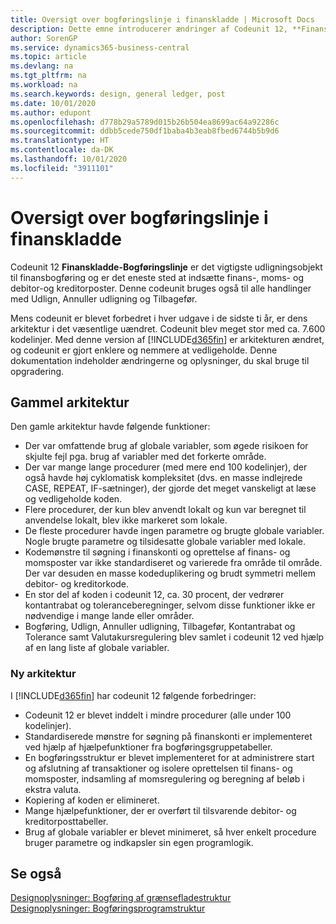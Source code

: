 ```yaml
---
title: Oversigt over bogføringslinje i finanskladde | Microsoft Docs
description: Dette emne introducerer ændringer af Codeunit 12, **Finanskladde-Bogføringslinje**, der er det vigtigste udligningsobjekt til finansbogføring, og er det eneste sted at indsætte finans-, moms- og debitor- og kreditorposter.
author: SorenGP
ms.service: dynamics365-business-central
ms.topic: article
ms.devlang: na
ms.tgt_pltfrm: na
ms.workload: na
ms.search.keywords: design, general ledger, post
ms.date: 10/01/2020
ms.author: edupont
ms.openlocfilehash: d778b29a5789d015b26b504ea8699ac64a92286c
ms.sourcegitcommit: ddbb5cede750df1baba4b3eab8fbed6744b5b9d6
ms.translationtype: HT
ms.contentlocale: da-DK
ms.lasthandoff: 10/01/2020
ms.locfileid: "3911101"
---
```

# <a name="general-journal-post-line-overview"></a>Oversigt over bogføringslinje i finanskladde
Codeunit 12 **Finanskladde-Bogføringslinje** er det vigtigste udligningsobjekt til finansbogføring og er det eneste sted at indsætte finans-, moms- og debitor-og kreditorposter. Denne codeunit bruges også til alle handlinger med Udlign, Annuller udligning og Tilbagefør.  
  
Mens codeunit er blevet forbedret i hver udgave i de sidste ti år, er dens arkitektur i det væsentlige uændret. Codeunit blev meget stor med ca. 7.600 kodelinjer. Med denne version af [!INCLUDE[d365fin](includes/d365fin_md.md)] er arkitekturen ændret, og codeunit er gjort enklere og nemmere at vedligeholde. Denne dokumentation indeholder ændringerne og oplysninger, du skal bruge til opgradering.  
  
## <a name="old-architecture"></a>Gammel arkitektur  
Den gamle arkitektur havde følgende funktioner:  
  
* Der var omfattende brug af globale variabler, som øgede risikoen for skjulte fejl pga. brug af variabler med det forkerte område.  
* Der var mange lange procedurer (med mere end 100 kodelinjer), der også havde høj cyklomatisk kompleksitet (dvs. en masse indlejrede CASE, REPEAT, IF-sætninger), der gjorde det meget vanskeligt at læse og vedligeholde koden.  
* Flere procedurer, der kun blev anvendt lokalt og kun var beregnet til anvendelse lokalt, blev ikke markeret som lokale.  
* De fleste procedurer havde ingen parametre og brugte globale variabler. Nogle brugte parametre og tilsidesatte globale variabler med lokale.  
* Kodemønstre til søgning i finanskonti og oprettelse af finans- og momsposter var ikke standardiseret og varierede fra område til område. Der var desuden en masse kodeduplikering og brudt symmetri mellem debitor- og kreditorkode.  
* En stor del af koden i codeunit 12, ca. 30 procent, der vedrører kontantrabat og toleranceberegninger, selvom disse funktioner ikke er nødvendige i mange lande eller områder.  
* Bogføring, Udlign, Annuller udligning, Tilbagefør, Kontantrabat og Tolerance samt Valutakursregulering blev samlet i codeunit 12 ved hjælp af en lang liste af globale variabler.  
  
### <a name="new-architecture"></a>Ny arkitektur  
I [!INCLUDE[d365fin](includes/d365fin_md.md)] har codeunit 12 følgende forbedringer:  
  
* Codeunit 12 er blevet inddelt i mindre procedurer (alle under 100 kodelinjer).  
* Standardiserede mønstre for søgning på finanskonti er implementeret ved hjælp af hjælpefunktioner fra bogføringsgruppetabeller.  
* En bogføringsstruktur er blevet implementeret for at administrere start og afslutning af transaktioner og isolere oprettelsen til finans- og momsposter, indsamling af momsregulering og beregning af beløb i ekstra valuta.  
* Kopiering af koden er elimineret.  
* Mange hjælpefunktioner, der er overført til tilsvarende debitor- og kreditorposttabeller.  
* Brug af globale variabler er blevet minimeret, så hver enkelt procedure bruger parametre og indkapsler sin egen programlogik.  
  
## <a name="see-also"></a>Se også  
[Designoplysninger: Bogføring af grænsefladestruktur](design-details-posting-interface-structure.md)   
[Designoplysninger: Bogføringsprogramstruktur](design-details-posting-engine-structure.md)
